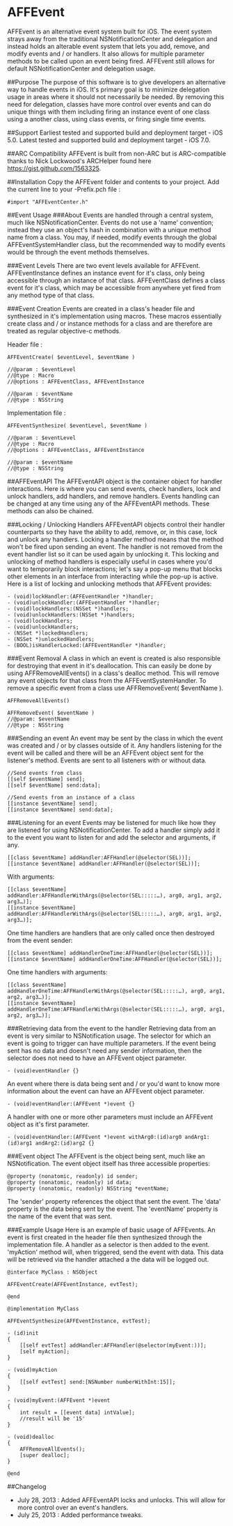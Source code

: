 AFFEvent
========
AFFEvent is an alternative event system built for iOS. The event system strays away from the traditional NSNotificationCenter and delegation and instead holds an alterable event system that lets you add, remove, and modify events and / or handlers. It also allows for multiple parameter methods to be called upon an event being fired. AFFEvent still allows for default NSNotificationCenter and delegation usage. 

##Purpose
The purpose of this software is to give developers an alternative way to handle events in iOS. It's primary goal is to minimize delegation usage in areas where it should not necessarily be needed. By removing this need for delegation, classes have more control over events and can do unique things with them including firing an instance event of one class using a another class, using class events, or firing single time events.

##Support
Earliest tested and supported build and deployment target - iOS 5.0.
Latest tested and supported build and deployment target - iOS 7.0.

##ARC Compatibility
AFFEvent is built from non-ARC but is ARC-compatible thanks to Nick Lockwood's ARCHelper found here https://gist.github.com/1563325.
	
##Installation
Copy the AFFEvent folder and contents to your project.
Add the current line to your <AppName>-Prefix.pch file :
	
    #import "AFFEventCenter.h"

##Event Usage
###About
Events are handled through a central system, much like NSNotificationCenter. Events do not use a 'name' convention; instead they use an object's hash in combination with a unique method name from a class. You may, if needed, modify events through the global AFFEventSystemHandler class, but the recommended way to modify events would be through the event methods themselves.

###Event Levels
There are two event levels available for AFFEvent. AFFEventInstance defines an instance event for it's class, only being accessible through an instance of that class. AFFEventClass defines a class event for it's class, which may be accessible from anywhere yet fired from any method type of that class.

###Event Creation 
Events are created in a class's header file and synthesized in it's implementation using macros. These macros essentially create class and / or instance methods for a class and are therefore are treated as regular objective-c methods.

Header file : 

    AFFEventCreate( $eventLevel, $eventName )

    //@param : $eventLevel 
    //@type : Macro
    //@options : AFFEventClass, AFFEventInstance   

    //@param : $eventName 
    //@type : NSString

Implementation file : 

    AFFEventSynthesize( $eventLevel, $eventName ) 

    //@param : $eventLevel 
    //@type : Macro
    //@options : AFFEventClass, AFFEventInstance   

    //@param : $eventName 
    //@type : NSString

##AFFEventAPI
The AFFEventAPI object is the container object for handler interactions. Here is where you can send events, check handlers, lock and unlock handlers, add handlers, and remove handlers. Events handling can be changed at any time using any of the AFFEventAPI methods. These methods can also be chained.

###Locking / Unlocking Handlers
AFFEventAPI objects control their handler counterparts so they have the ability to add, remove, or, in this case, lock and unlock any handlers. Locking a handler method means that the method won't be fired upon sending an event. The handler is not removed from the event handler list so it can be used again by unlocking it. This locking and unlocking of method handlers is especially useful in cases where you'd want to temporarily block interactions; let's say a pop-up menu that blocks other elements in an interface from interacting while the pop-up is active. Here is a list of locking and unlocking methods that AFFEvent provides:

    - (void)lockHandler:(AFFEventHandler *)handler;
    - (void)unlockHandler:(AFFEventHandler *)handler;
    - (void)lockHandlers:(NSSet *)handlers;
    - (void)unlockHandlers:(NSSet *)handlers;
    - (void)lockHandlers;
    - (void)unlockHandlers;
    - (NSSet *)lockedHandlers;
    - (NSSet *)unlockedHandlers;
    - (BOOL)isHandlerLocked:(AFFEventHandler *)handler;  

###Event Removal
A class in which an event is created is also responsible for destroying that event in it's deallocation. This can easily be done by using AFFRemoveAllEvents() in a class's dealloc method. This will remove any event objects for that class from the AFFEventSystemHandler. To remove a specific event from a class use AFFRemoveEvent( $eventName ).

    AFFRemoveAllEvents()

    AFFRemoveEvent( $eventName )
    //@param: $eventName 
    //@type : NSString

###Sending an event
An event may be sent by the class in which the event was created and / or by classes outside of it. Any handlers listening for the event will be called and there will be an AFFEvent object sent for the listener's method. Events are sent to all listeners with or without data. 

    //Send events from class
    [[self $eventName] send];
    [[self $eventName] send:data];

    //Send events from an instance of a class
    [[instance $eventName] send];
    [[instance $eventName] send:data];
###Listening for an event
Events may be listened for much like how they are listened for using NSNotificationCenter. To add a handler simply add it to the event you want to listen for and add the selector and arguments, if any.

    [[class $eventName] addHandler:AFFHandler(@selector(SEL))];
    [[instance $eventName] addHandler:AFFHandler(@selector(SEL))];

With arguments:

    [[class $eventName] addHandler:AFFHandlerWithArgs(@selector(SEL:::::…), arg0, arg1, arg2, arg3…)];
    [[instance $eventName] addHandler:AFFHandlerWithArgs(@selector(SEL:::::…), arg0, arg1, arg2, arg3…)];

One time handlers are handlers that are only called once then destroyed from the event sender:

    [[class $eventName] addHandlerOneTime:AFFHandler(@selector(SEL))];
    [[instance $eventName] addHandlerOneTime:AFFHandler(@selector(SEL))];

One time handlers with arguments:

    [[class $eventName] addHandlerOneTime:AFFHandlerWithArgs(@selector(SEL:::::…), arg0, arg1, arg2, arg3…)];
    [[instance $eventName] addHandlerOneTime:AFFHandlerWithArgs(@selector(SEL:::::…), arg0, arg1, arg2, arg3…)];

###Retrieving data from the event to the handler
Retrieving data from an event is very similar to NSNotification usage. The selector for which an event is going to trigger can have multiple parameters. If the event being sent has no data and doesn't need any sender information, then the selector does not need to have an AFFEvent object parameter.

    - (void)eventHandler {}

An event where there is data being sent and / or you'd want to know more information about the event can have an AFFEvent object parameter.

    - (void)eventHandler:(AFFEvent *)event {}

A handler with one or more other parameters must include an AFFEvent object as it's first parameter.

    - (void)eventHandler:(AFFEvent *)event withArg0:(id)arg0 andArg1:(id)arg1 andArg2:(id)arg2 {} 

###Event object
The AFFEvent is the object being sent, much like an NSNotification. The event object itself has three accessible properties:

    @property (nonatomic, readonly) id sender;
    @property (nonatomic, readonly) id data;
    @property (nonatomic, readonly) NSString *eventName;

The 'sender' property references the object that sent the event.
The 'data' property is the data being sent by the event.
The 'eventName' property is the name of the event that was sent.

###Example Usage
Here is an example of basic usage of AFFEvents. An event is first created in the header file then synthesized through the implementation file. A handler as a selector is then added to the event. 'myAction' method will, when triggered, send the event with data. This data will be retrieved via the handler attached a the data will be logged out. 

    @interface MyClass : NSObject

    AFFEventCreate(AFFEventInstance, evtTest);

    @end

    @implementation MyClass

    AFFEventSynthesize(AFFEventInstance, evtTest);

    - (id)init
    {
        [[self evtTest] addHandler:AFFHandler(@selector(myEvent:))]; 
        [self myAction];
    }

    - (void)myAction
    {
     	[[self evtTest] send:[NSNumber numberWithInt:15]];
    }

    - (void)myEvent:(AFFEvent *)event
    {
    	int result = [[event data] intValue];
    	//result will be '15'
    }

    - (void)dealloc
    {
     	AFFRemoveAllEvents();
        [super dealloc];
    }

    @end

##Changelog

- July 28, 2013	: Added AFFEventAPI locks and unlocks. This will allow for more control over an event's handlers.
- July 25, 2013 : Added performance tweaks.

